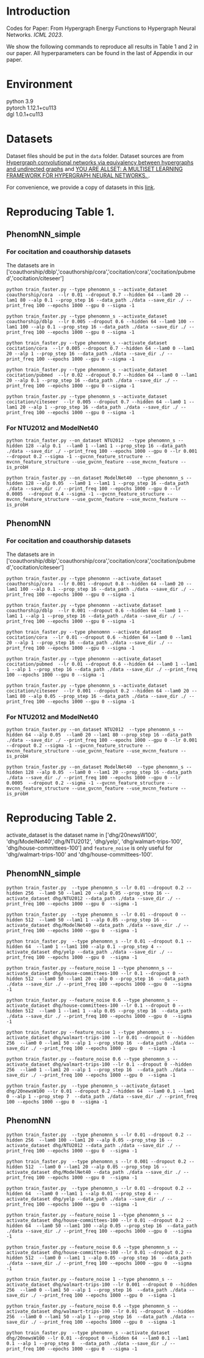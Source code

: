 # Introduction
Codes for Paper: From Hypergraph Energy Functions to Hypergraph Neural Networks. *ICML 2023*. 

We show the following commands to reproduce all results in Table 1 and 2 in our paper. All hyperparameters can be found in the last of Appendix in our paper.

# Environment
python 3.9\
pytorch 1.12.1+cu113\
dgl 1.0.1+cu113
# Datasets
Dataset files should be put in the ```data``` folder. Dataset sources are from [Hypergraph convolutional networks via
equivalency between hypergraphs and undirected graphs](https://arxiv.org/abs/2203.16939) and [YOU ARE ALLSET: A MULTISET LEARNING FRAMEWORK FOR HYPERGRAPH NEURAL NETWORKS.
](https://openreview.net/pdf?id=hpBTIv2uy_E). 

For convenience, we provide a copy of datasets in this [link](https://drive.google.com/file/d/13MI8p9i1worh5SVSPYujsiXmd7x0KHLC/view?usp=sharing). 
# Reproducing Table 1. 
## PhenomNN_simple
### For cocitation and coauthorship datasets
The datasets are in ['coauthorship/dblp','coauthorship/cora','cocitation/cora','cocitation/pubmed','cocitation/citeseer']  
```
python train_faster.py --type phenomnn_s --activate_dataset coauthorship/cora  --lr 0.01 --dropout 0.7 --hidden 64 --lam0 20 --lam1 80 --alp 0.1 --prop_step 16 --data_path ./data --save_dir ./ --print_freq 100 --epochs 1000 --gpu 0 --sigma -1
```
```
python train_faster.py --type phenomnn_s --activate_dataset coauthorship/dblp  --lr 0.005 --dropout 0.6 --hidden 64 --lam0 100 --lam1 100 --alp 0.1 --prop_step 16 --data_path ./data --save_dir ./ --print_freq 100 --epochs 1000 --gpu 0 --sigma -1
```
```
python train_faster.py --type phenomnn_s --activate_dataset cocitation/cora  --lr 0.005 --dropout 0.7 --hidden 64 --lam0 0 --lam1 20 --alp 1 --prop_step 16 --data_path ./data --save_dir ./ --print_freq 100 --epochs 1000 --gpu 0 --sigma -1
```
```
python train_faster.py --type phenomnn_s --activate_dataset cocitation/pubmed  --lr 0.02 --dropout 0.7 --hidden 64 --lam0 0 --lam1 20 --alp 0.1 --prop_step 16 --data_path ./data --save_dir ./ --print_freq 100 --epochs 1000 --gpu 0 --sigma -1
```
```
python train_faster.py --type phenomnn_s --activate_dataset cocitation/citeseer  --lr 0.005 --dropout 0.7 --hidden 64 --lam0 1 --lam1 20 --alp 1 --prop_step 16 --data_path ./data --save_dir ./ --print_freq 100 --epochs 1000 --gpu 0 --sigma -1
```
### For NTU2012 and ModelNet40 
```
python train_faster.py --on_dataset NTU2012  --type phenomnn_s --hidden 128 --alp 0.1  --lam0 1 --lam1 1 --prop_step 16 --data_path ./data --save_dir ./ --print_freq 100 --epochs 1000 --gpu 0 --lr 0.001  --dropout 0.2 --sigma -1 --gvcnn_feature_structure --mvcnn_feature_structure --use_gvcnn_feature --use_mvcnn_feature --is_probH
```

```
python train_faster.py --on_dataset ModelNet40  --type phenomnn_s --hidden 128 --alp 0.05  --lam0 1 --lam1 1 --prop_step 16 --data_path ./data --save_dir ./ --print_freq 100 --epochs 1000 --gpu 0 --lr 0.0005  --dropout 0.4 --sigma -1 --gvcnn_feature_structure --mvcnn_feature_structure --use_gvcnn_feature --use_mvcnn_feature --is_probH
```

## PhenomNN
### For cocitation and coauthorship datasets
The datasets are in ['coauthorship/dblp','coauthorship/cora','cocitation/cora','cocitation/pubmed','cocitation/citeseer']  
```
python train_faster.py --type phenomnn --activate_dataset coauthorship/cora  --lr 0.001 --dropout 0.8 --hidden 64 --lam0 20 --lam1 100 --alp 0.1 --prop_step 16 --data_path ./data --save_dir ./ --print_freq 100 --epochs 1000 --gpu 0 --sigma -1
```
```
python train_faster.py --type phenomnn --activate_dataset coauthorship/dblp  --lr 0.001 --dropout 0.6 --hidden 64 --lam0 1 --lam1 1 --alp 1 --prop_step 16 --data_path ./data --save_dir ./ --print_freq 100 --epochs 1000 --gpu 0 --sigma -1
```
```
python train_faster.py --type phenomnn --activate_dataset cocitation/cora  --lr 0.01 --dropout 0.6 --hidden 64 --lam0 0 --lam1 20 --alp 1 --prop_step 16 --data_path ./data --save_dir ./ --print_freq 100 --epochs 1000 --gpu 0 --sigma -1
```
```
python train_faster.py --type phenomnn --activate_dataset cocitation/pubmed  --lr 0.01 --dropout 0.6 --hidden 64 --lam0 1 --lam1 1 --alp 1 --prop_step 16 --data_path ./data --save_dir ./ --print_freq 100 --epochs 1000 --gpu 0 --sigma -1
```
```
python train_faster.py --type phenomnn_s --activate_dataset cocitation/citeseer  --lr 0.001 --dropout 0.2 --hidden 64 --lam0 20 --lam1 80 --alp 0.05 --prop_step 16 --data_path ./data --save_dir ./ --print_freq 100 --epochs 1000 --gpu 0 --sigma -1
```
### For NTU2012 and ModelNet40 
```
python train_faster.py --on_dataset NTU2012  --type phenomnn_s --hidden 64 --alp 0.05  --lam0 20 --lam1 80 --prop_step 16 --data_path ./data --save_dir ./ --print_freq 100 --epochs 1000 --gpu 0 --lr 0.001  --dropout 0.2 --sigma -1 --gvcnn_feature_structure --mvcnn_feature_structure --use_gvcnn_feature --use_mvcnn_feature --is_probH
```

```
python train_faster.py --on_dataset ModelNet40  --type phenomnn_s --hidden 128 --alp 0.05  --lam0 0 --lam1 20 --prop_step 16 --data_path ./data --save_dir ./ --print_freq 100 --epochs 1000 --gpu 0 --lr 0.0005  --dropout 0.2 --sigma -1 --gvcnn_feature_structure --mvcnn_feature_structure --use_gvcnn_feature --use_mvcnn_feature --is_probH
```

# Reproducing Table 2. 

activate_dataset is the dataset name in ['dhg/20newsW100', 'dhg/ModelNet40','dhg/NTU2012', 'dhg/yelp', 'dhg/walmart-trips-100', 'dhg/house-committees-100'] and ```feature_noise``` is only useful for 'dhg/walmart-trips-100' and 'dhg/house-committees-100'.

## PhenomNN_simple
```
python train_faster.py  --type phenomnn_s --lr 0.01 --dropout 0.2 --hidden 256  --lam0 50 --lam1 20 --alp 0.05 --prop_step 16 --activate_dataset dhg/NTU2012 --data_path ./data --save_dir ./ --print_freq 100 --epochs 1000 --gpu 0  --sigma -1
```
```
python train_faster.py  --type phenomnn_s --lr 0.01 --dropout 0 --hidden 512  --lam0 50 --lam1 1 --alp 0.05 --prop_step 16 --activate_dataset dhg/ModelNet40 --data_path ./data --save_dir ./ --print_freq 100 --epochs 1000 --gpu 0  --sigma -1
```
```
python train_faster.py  --type phenomnn_s --lr 0.01 --dropout 0.1 --hidden 64  --lam0 1 --lam1 100 --alp 0.1 --prop_step 4 --activate_dataset dhg/yelp --data_path ./data --save_dir ./ --print_freq 100 --epochs 1000 --gpu 0  --sigma -1
```
```
python train_faster.py --feature_noise 1 --type phenomnn_s --activate_dataset dhg/house-committees-100 --lr 0.1 --dropout 0 --hidden 512  --lam0 50 --lam1 20 --alp 0 --prop_step 16  --data_path ./data --save_dir ./ --print_freq 100 --epochs 1000 --gpu 0  --sigma -1
```
```
python train_faster.py --feature_noise 0.6 --type phenomnn_s --activate_dataset dhg/house-committees-100 --lr 0.1 --dropout 0 --hidden 512  --lam0 1 --lam1 1 --alp 0.05 --prop_step 16  --data_path ./data --save_dir ./ --print_freq 100 --epochs 1000 --gpu 0  --sigma -1
```

```
python train_faster.py --feature_noise 1 --type phenomnn_s --activate_dataset dhg/walmart-trips-100 --lr 0.01 --dropout 0 --hidden 256  --lam0 0 --lam1 50 --alp 1 --prop_step 16  --data_path ./data --save_dir ./ --print_freq 100 --epochs 1000 --gpu 0  --sigma -1
```
```
python train_faster.py --feature_noise 0.6 --type phenomnn_s --activate_dataset dhg/walmart-trips-100 --lr 0.1 --dropout 0 --hidden 256  --lam0 1 --lam1 20 --alp 1 --prop_step 16  --data_path ./data --save_dir ./ --print_freq 100 --epochs 1000 --gpu 0  --sigma -1
```
```
python train_faster.py  --type phenomnn_s --activate_dataset dhg/20newsW100 --lr 0.01 --dropout 0.2 --hidden 64  --lam0 0.1 --lam1 0 --alp 1 --prop_step 7  --data_path ./data --save_dir ./ --print_freq 100 --epochs 1000 --gpu 0  --sigma -1
```


## PhenomNN
```
python train_faster.py  --type phenomnn_s --lr 0.01 --dropout 0.2 --hidden 256  --lam0 100 --lam1 20 --alp 0.05 --prop_step 16 --activate_dataset dhg/NTU2012 --data_path ./data --save_dir ./ --print_freq 100 --epochs 1000 --gpu 0  --sigma -1
```
```
python train_faster.py  --type phenomnn_s --lr 0.001 --dropout 0.2 --hidden 512  --lam0 0 --lam1 20 --alp 0.05 --prop_step 16 --activate_dataset dhg/ModelNet40 --data_path ./data --save_dir ./ --print_freq 100 --epochs 1000 --gpu 0  --sigma -1
```
```
python train_faster.py  --type phenomnn_s --lr 0.01 --dropout 0.2 --hidden 64  --lam0 0 --lam1 1 --alp 0.01 --prop_step 4 --activate_dataset dhg/yelp --data_path ./data --save_dir ./ --print_freq 100 --epochs 1000 --gpu 0  --sigma -1
```
```
python train_faster.py --feature_noise 1 --type phenomnn_s --activate_dataset dhg/house-committees-100 --lr 0.01 --dropout 0.2 --hidden 64  --lam0 50 --lam1 100 --alp 0.05 --prop_step 16  --data_path ./data --save_dir ./ --print_freq 100 --epochs 1000 --gpu 0  --sigma -1
```
```
python train_faster.py --feature_noise 0.6 --type phenomnn_s --activate_dataset dhg/house-committees-100 --lr 0.01 --dropout 0.2 --hidden 512  --lam0 0 --lam1 1 --alp 0.05 --prop_step 16  --data_path ./data --save_dir ./ --print_freq 100 --epochs 1000 --gpu 0  --sigma -1
```

```
python train_faster.py --feature_noise 1 --type phenomnn_s --activate_dataset dhg/walmart-trips-100 --lr 0.001 --dropout 0 --hidden 256  --lam0 0 --lam1 50 --alp 1 --prop_step 16  --data_path ./data --save_dir ./ --print_freq 100 --epochs 1000 --gpu 0  --sigma -1
```
```
python train_faster.py --feature_noise 0.6 --type phenomnn_s --activate_dataset dhg/walmart-trips-100 --lr 0.01 --dropout 0 --hidden 256  --lam0 0 --lam1 50 --alp 1 --prop_step 16  --data_path ./data --save_dir ./ --print_freq 100 --epochs 1000 --gpu 0  --sigma -1
```
```
python train_faster.py  --type phenomnn_s --activate_dataset dhg/20newsW100 --lr 0.01 --dropout 0 --hidden 64  --lam0 0.1 --lam1 0.1 --alp 1 --prop_step 8  --data_path ./data --save_dir ./ --print_freq 100 --epochs 1000 --gpu 0  --sigma -1
```
